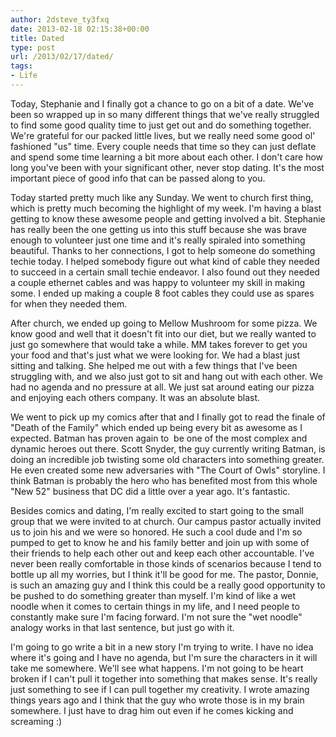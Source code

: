 ```yaml
---
author: 2dsteve_ty3fxq
date: 2013-02-18 02:15:38+00:00
title: Dated
type: post
url: /2013/02/17/dated/
tags:
- Life
---
```


Today, Stephanie and I finally got a chance to go on a bit of a date. We've been so wrapped up in so many different things that we've really struggled to find some good quality time to just get out and do something together. We're grateful for our packed little lives, but we really need some good ol' fashioned "us" time. Every couple needs that time so they can just deflate and spend some time learning a bit more about each other. I don't care how long you've been with your significant other, never stop dating. It's the most important piece of good info that can be passed along to you.

Today started pretty much like any Sunday. We went to church first thing, which is pretty much becoming the highlight of my week. I'm having a blast getting to know these awesome people and getting involved a bit. Stephanie has really been the one getting us into this stuff because she was brave enough to volunteer just one time and it's really spiraled into something beautiful. Thanks to her connections, I got to help someone do something techie today. I helped somebody figure out what kind of cable they needed to succeed in a certain small techie endeavor. I also found out they needed a couple ethernet cables and was happy to volunteer my skill in making some. I ended up making a couple 8 foot cables they could use as spares for when they needed them.

After church, we ended up going to Mellow Mushroom for some pizza. We know good and well that it doesn't fit into our diet, but we really wanted to just go somewhere that would take a while. MM takes forever to get you your food and that's just what we were looking for. We had a blast just sitting and talking. She helped me out with a few things that I've been struggling with, and we also just got to sit and hang out with each other. We had no agenda and no pressure at all. We just sat around eating our pizza and enjoying each others company. It was an absolute blast.

We went to pick up my comics after that and I finally got to read the finale of "Death of the Family" which ended up being every bit as awesome as I expected. Batman has proven again to  be one of the most complex and dynamic heroes out there. Scott Snyder, the guy currently writing Batman, is doing an incredible job twisting some old characters into something greater. He even created some new adversaries with "The Court of Owls" storyline. I think Batman is probably the hero who has benefited most from this whole "New 52" business that DC did a little over a year ago. It's fantastic.

Besides comics and dating, I'm really excited to start going to the small group that we were invited to at church. Our campus pastor actually invited us to join his and we were so honored. He such a cool dude and I'm so pumped to get to know he and his family better and join up with some of their friends to help each other out and keep each other accountable. I've never been really comfortable in those kinds of scenarios because I tend to bottle up all my worries, but I think it'll be good for me. The pastor, Donnie, is such an amazing guy and I think this could be a really good opportunity to be pushed to do something greater than myself. I'm kind of like a wet noodle when it comes to certain things in my life, and I need people to constantly make sure I'm facing forward. I'm not sure the "wet noodle" analogy works in that last sentence, but just go with it.

I'm going to go write a bit in a new story I'm trying to write. I have no idea where it's going and I have no agenda, but I'm sure the characters in it will take me somewhere. We'll see what happens. I'm not going to be heart broken if I can't pull it together into something that makes sense. It's really just something to see if I can pull together my creativity. I wrote amazing things years ago and I think that the guy who wrote those is in my brain somewhere. I just have to drag him out even if he comes kicking and screaming :)

